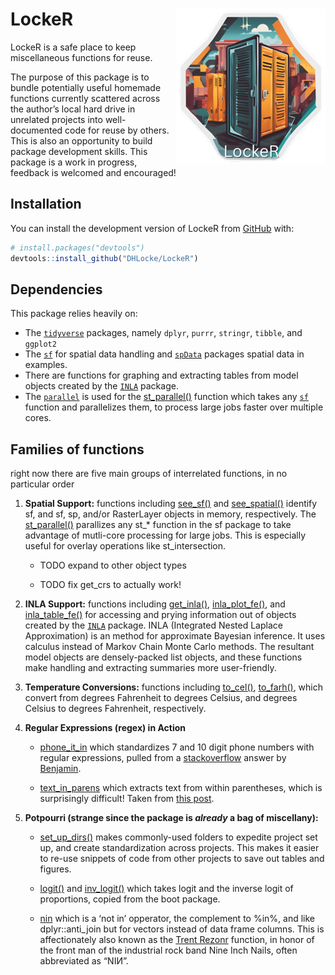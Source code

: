 
<!-- README.md is generated from README.Rmd. Please edit that file -->

# LockeR <img src="man/figures/logo.png" align="right"/>

<!-- badges: start -->
<!-- badges: end -->

LockeR is a safe place to keep miscellaneous functions for reuse.

The purpose of this package is to bundle potentially useful homemade
functions currently scattered across the author’s local hard drive in
unrelated projects into well-documented code for reuse by others. This
is also an opportunity to build package development skills. This package
is a work in progress, feedback is welcomed and encouraged!

## Installation

You can install the development version of LockeR from
[GitHub](https://github.com/) with:

``` r
# install.packages("devtools")
devtools::install_github("DHLocke/LockeR")
```

## Dependencies

This package relies heavily on:

- The [`tidyverse`](http://tidyverse.org/) packages, namely `dplyr`,
  `purrr`, `stringr`, `tibble`, and `ggplot2`
- The [`sf`](https://github.com/r-spatial/sf) for spatial data handling
  and [`spData`](https://jakubnowosad.com/spData/) packages spatial data
  in examples.
- There are functions for graphing and extracting tables from model
  objects created by the [`INLA`](https://www.r-inla.org/) package.
- The
  [`parallel`](https://stat.ethz.ch/R-manual/R-devel/library/parallel/doc/parallel.pdf)
  is used for the
  [st_parallel()](https://github.com/DHLocke/LockeR/blob/main/R/st_parallel.R)
  function which takes any [`sf`](https://github.com/r-spatial/sf)
  function and parallelizes them, to process large jobs faster over
  multiple cores.

## Families of functions

right now there are five main groups of interrelated functions, in no
particular order

1.  **Spatial Support:** functions including
    [see_sf()](https://github.com/DHLocke/LockeR/blob/main/R/see_sf.R)
    and
    [see_spatial()](https://github.com/DHLocke/LockeR/blob/main/R/see_spatial.R)
    identify sf, and sf, sp, and/or RasterLayer objects in memory,
    respectively. The
    [st_parallel()](https://github.com/DHLocke/LockeR/blob/main/R/st_parallel.R)
    parallizes any st\_\* function in the sf package to take advantage
    of mutli-core processing for large jobs. This is especially useful
    for overlay operations like st_intersection.

    - TODO expand to other object types

    - TODO fix get_crs to actually work!

2.  **INLA Support:** functions including
    [get_inla()](https://github.com/DHLocke/LockeR/blob/main/R/get_inla.R),
    [inla_plot_fe()](https://github.com/DHLocke/LockeR/blob/main/R/inla_plot_fe.R),
    and
    [inla_table_fe()](https://github.com/DHLocke/LockeR/blob/main/R/inla_table_fe.R)
    for accessing and prying information out of objects created by the
    [`INLA`](https://www.r-inla.org/) package. INLA (Integrated Nested
    Laplace Approximation) is an method for approximate Bayesian
    inference. It uses calculus instead of Markov Chain Monte Carlo
    methods. The resultant model objects are densely-packed list
    objects, and these functions make handling and extracting summaries
    more user-friendly.

3.  **Temperature Conversions:** functions including
    [to_cel()](https://github.com/DHLocke/LockeR/blob/main/R/to_cel.R),
    [to_farh()](https://github.com/DHLocke/LockeR/blob/main/R/to_farh.R),
    which convert from degrees Fahrenheit to degrees Celsius, and
    degrees Celsius to degrees Fahrenheit, respectively.

4.  **Regular Expressions (regex) in Action**

    - [phone_it_in](https://github.com/DHLocke/LockeR/blob/main/R/phone_it_in.R)
      which standardizes 7 and 10 digit phone numbers with regular
      expressions, pulled from a
      [stackoverflow](https://stackoverflow.com/questions/34616466/formatting-phone-numbers-in-r)
      answer by
      [Benjamin](https://stackoverflow.com/users/1017276/benjamin).

    - [text_in_parens](https://github.com/DHLocke/LockeR/blob/main/R/text_it_parens.R)
      which extracts text from within parentheses, which is surprisingly
      difficult! Taken from [this
      post](https://community.rstudio.com/t/extract-text-between-brakets/43448/6).

5.  **Potpourri (strange since the package is *already* a bag of
    miscellany):**

    - [set_up_dirs()](https://github.com/DHLocke/LockeR/blob/main/R/set_up_dirs.R)
      makes commonly-used folders to expedite project set up, and create
      standardization across projects. This makes it easier to re-use
      snippets of code from other projects to save out tables and
      figures.

    - [logit()](https://github.com/DHLocke/LockeR/blob/main/R/to_cel.R)
      and
      [inv_logit()](https://github.com/DHLocke/LockeR/blob/main/R/to_cel.R)
      which takes logit and the inverse logit of proportions, copied
      from the boot package.

    - [nin](https://github.com/DHLocke/LockeR/blob/main/R/nin.R) which
      is a ‘not in’ opperator, the complement to %in%, and like
      dplyr::anti_join but for vectors instead of data frame columns.
      This is affectionately also known as the [Trent
      Rezonr](https://en.wikipedia.org/wiki/Trent_Reznor) function, in
      honor of the front man of the industrial rock band Nine Inch
      Nails, often abbreviated as “NIИ”.
